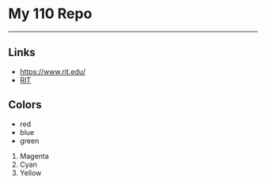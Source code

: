 # My 110 Repo

---

## Links
- https://www.rit.edu/
- [RIT](https://www.rit.edu/)

## Colors
- red
- blue
- green

1. Magenta
2. Cyan
3. Yellow

